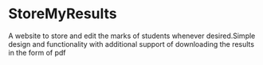 # StoreMyResults
A website to store and edit the marks of students whenever desired.Simple design and functionality with additional support of downloading the results in the form of pdf
